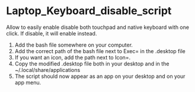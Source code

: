 # Laptop_Keyboard_disable_script
Allow to easily enable disable both touchpad and native keyboard with one click. If disable, it will enable instead.


1. Add the bash file somewhere on your computer.
2. Add the correct path of the bash file next to Exec= in the .desktop file
3. If you want an icon, add the path next to Icon=.
4. Copy the modified .desktop file both in your desktop and in the ~/.local/share/applications
5. The script should now appear as an app on your desktop and on your app menu. 
